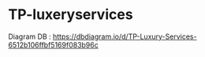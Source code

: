 # TP-luxeryservices

Diagram DB : https://dbdiagram.io/d/TP-Luxury-Services-6512b106ffbf5169f083b96c
